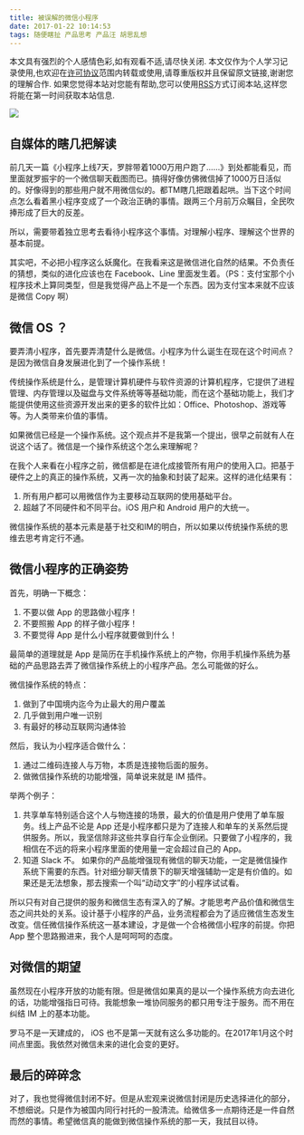 ```yaml
---
title: 被误解的微信小程序
date: 2017-01-22 10:14:53
tags: 随便瞎扯 产品思考 产品汪 胡思乱想
---
```


本文具有强烈的个人感情色彩,如有观看不适,请尽快关闭. 本文仅作为个人学习记录使用,也欢迎在[许可协议](http://creativecommons.org/licenses/by-nc/4.0/deed.zh_TW)范围内转载或使用,请尊重版权并且保留原文链接,谢谢您的理解合作. 如果您觉得本站对您能有帮助,您可以使用[RSS](http://iiiyu.com/atom.xml)方式订阅本站,这样您将能在第一时间获取本站信息.


![](https://ww2.sinaimg.cn/large/006y8lVagy1fbzeytom91j30dw0a5tag.jpg)

## 自媒体的瞎几把解读

前几天一篇《小程序上线7天，罗胖带着1000万用户跑了……》到处都能看见，而里面就罗振宇的一个微信聊天截图而已。搞得好像仿佛微信掉了1000万日活似的。好像得到的那些用户就不用微信似的。都TM瞎几把跟着起哄。当下这个时间点怎么看着黑小程序变成了一个政治正确的事情。跟两三个月前万众瞩目，全民吹捧形成了巨大的反差。

所以，需要带着独立思考去看待小程序这个事情。对理解小程序、理解这个世界的基本前提。

其实吧，不必把小程序这么妖魔化。在我看来这是微信进化自然的结果。不负责任的猜想，类似的进化应该也在 Facebook、Line 里面发生着。（PS：支付宝那个小程序技术上算同类型，但是我觉得产品上不是一个东西。因为支付宝本来就不应该是微信 Copy 啊）

<!--more-->

## 微信 OS ？

要弄清小程序，首先要弄清楚什么是微信。小程序为什么诞生在现在这个时间点？是因为微信自身发展进化到了一个操作系统！

传统操作系统是什么，是管理计算机硬件与软件资源的计算机程序，它提供了进程管理、内存管理以及磁盘与文件系统等等基础功能，而在这个基础功能上，我们才能提供使用这些资源开发出来的更多的软件比如：Office、Photoshop、游戏等等。为人类带来价值的事情。

如果微信已经是一个操作系统。这个观点并不是我第一个提出，很早之前就有人在说这个话了。微信是一个操作系统这个怎么来理解呢？

在我个人来看在小程序之前，微信都是在进化成接管所有用户的使用入口。把基于硬件之上的真正的操作系统，又再一次的抽象和封装了起来。这样的进化结果有：

  1. 所有用户都可以用微信作为主要移动互联网的使用基础平台。
  2. 超越了不同硬件和不同平台。iOS 用户和 Android 用户的大统一。

微信操作系统的基本元素是基于社交和IM的明白，所以如果以传统操作系统的思维去思考肯定行不通。


## 微信小程序的正确姿势

首先，明确一下概念：

  1. 不要以做 App 的思路做小程序！
  2. 不要照搬 App 的样子做小程序！
  3. 不要觉得 App 是什么小程序就要做到什么！

最简单的道理就是 App 是简历在手机操作系统上的产物，你用手机操作系统为基础的产品思路去弄了微信操作系统上的小程序产品。怎么可能做的好么。

微信操作系统的特点：

  1. 做到了中国境内迄今为止最大的用户覆盖
  2. 几乎做到用户唯一识别
  3. 有最好的移动互联网沟通体验

然后，我认为小程序适合做什么：

  1. 通过二维码连接人与万物，本质是连接物后面的服务。
  2. 做微信操作系统的功能增强，简单说来就是 IM 插件。

举两个例子：

  1. 共享单车特别适合这个人与物连接的场景，最大的价值是用户使用了单车服务。线上产品不论是 App 还是小程序都只是为了连接人和单车的关系然后提供服务。所以，我坚信除非这些共享自行车企业倒闭。只要做了小程序的，我相信在不远的将来小程序里面的使用量一定会超过自己的 App。
  2. 知道 Slack 不。 如果你的产品能增强现有微信的聊天功能，一定是微信操作系统下需要的东西。针对细分聊天情景下的聊天增强辅助一定是有价值的。如果还是无法想象，那去搜索一个叫“动动文字”的小程序试试看。

所以只有对自己提供的服务和微信生态有深入的了解。才能思考产品价值和微信生态之间共处的关系。设计基于小程序的产品，业务流程都会为了适应微信生态发生改变。信任微信操作系统这一基本建设，才是做一个合格微信小程序的前提。你把 App 整个思路搬进来，我个人是呵呵呵的态度。
  
## 对微信的期望

虽然现在小程序开放的功能有限。但是微信如果真的是以一个操作系统方向去进化的话，功能增强指日可待。我能想象一堆协同服务的都只用专注于服务。而不用在纠结 IM 上的基本功能。 

罗马不是一天建成的， iOS 也不是第一天就有这么多功能的。在2017年1月这个时间点里面。我依然对微信未来的进化会变的更好。

## 最后的碎碎念

对了，我也觉得微信封闭不好。但是从宏观来说微信封闭是历史选择进化的部分，不想细说。只是作为被国内同行衬托的一股清流。给微信多一点期待还是一件自然而然的事情。希望微信真的能做到微信操作系统的那一天，我拭目以待。           

